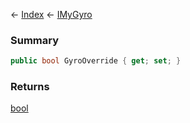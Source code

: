 ← [Index](Api-Index) ← [IMyGyro](Sandbox.ModAPI.Ingame.IMyGyro)

### Summary

```csharp
public bool GyroOverride { get; set; }
```

### Returns

[bool](System.Boolean)

